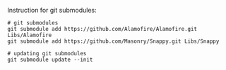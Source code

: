 Instruction for git submodules: 

```terminal
# git submodules
git submodule add https://github.com/Alamofire/Alamofire.git Libs/Alamofire
git submodule add https://github.com/Masonry/Snappy.git Libs/Snappy

# updating git submodules
git submodule update --init
```
